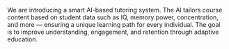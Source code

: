 We are introducing a smart AI-based tutoring system. The AI tailors course content based on student data such as IQ, memory power, concentration, and more — ensuring a unique learning path for every individual. The goal is to improve understanding, engagement, and retention through adaptive education.
